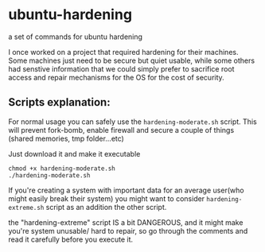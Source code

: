 # ubuntu-hardening
a set of commands for ubuntu hardening



I once worked on a project that required hardening for their machines.
Some machines just need to be secure but quiet usable, while some others had senstive information that we could simply prefer to sacrifice root access and repair mechanisms for the OS for the cost of security.

## Scripts explanation:

For normal usage you can safely use the `hardening-moderate.sh` script. 
This will prevent fork-bomb, enable firewall and secure a couple of things (shared memories, tmp folder...etc)

Just download it and make it executable

```
chmod +x hardening-moderate.sh
./hardening-moderate.sh
```


If you're creating a system with important data for an average user(who might easily break their system) you might want to consider `hardening-extreme.sh` script as an addition the other script. 

the "hardening-extreme" script IS a bit DANGEROUS, and it might make you're system unusable/ hard to repair, so go through the comments and read it carefully before you execute it.

